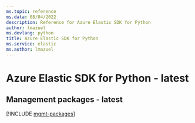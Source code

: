 ```yaml
---
ms.topic: reference
ms.data: 08/04/2022
description: Reference for Azure Elastic SDK for Python
author: lmazuel
ms.devlang: python
title: Azure Elastic SDK for Python
ms.service: elastic
ms.author: lmazuel
---
```

# Azure Elastic SDK for Python - latest

## Management packages - latest
[!INCLUDE [mgmt-packages](elastic-mgmt-index.md)]